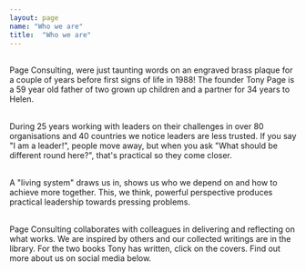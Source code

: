 ```yaml
---
layout: page
name: "Who we are"
title:  "Who we are"
---
```


<br>
Page Consulting, were just taunting words on an engraved brass plaque for a couple of years before first signs of life in 1988! The founder Tony Page is a 59 year old father of two grown up children and a partner for 34 years to Helen.<br><br>

During 25 years working with leaders on their challenges in over 80 organisations and 40 countries we notice leaders are less trusted. If you say "I am a leader!", people move away, but when you ask "What should be different round here?", that's practical so they come closer.<br><br>

A "living system" draws us in, shows us who we depend on and how to achieve more together. This, we think, powerful perspective produces practical leadership towards pressing problems.<br><br>

Page Consulting collaborates with colleagues in delivering and reflecting on what works. We are inspired by others and our collected writings are in the library. For the two books Tony has written, click on the covers. Find out more about us on social media below.<br><br>